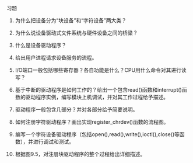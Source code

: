 习题

1.  为什么把设备分为“块设备”和“字符设备”两大类？

2.  为什么说设备驱动式文件系统与硬件设备之间的桥梁？

3.  什么是设备驱动程序？

4.  给出用户进程请求设备服务的流程。

5.  I/O端口一般包括哪些寄存器？各自功能是什么？CPU用什么命令对其进行读写？

6.  基于中断的驱动程序是如何工作的？给出一个包含read()函数和interrupt()函数的驱动程序实例，编写模块上机调试，并对其工作过程给予描述。

7.  驱动程序一般包含几部分？并对各部分给予简要说明。

8.  如何注册字符驱动程序？画出实现register\_chrdev()函数的流程图。

9.  编写一个字符设备驱动程序（包括open(),read(),write(),ioctl(),close()等函数），并进行调试和测试。

10. 根据图9.5，对注册块驱动程序的整个过程给出详细描述。
